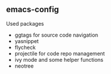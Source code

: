 ﻿## emacs-config

Used packages

- ggtags for source code navigation
- yasnippet
- flycheck
- projectile for code repo management
- ivy mode and some helper functions
- neotree

